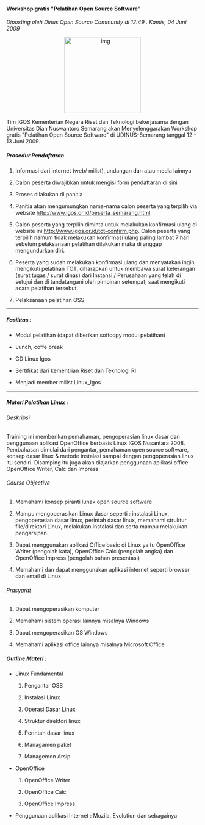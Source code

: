 #### Workshop gratis "Pelatihan Open Source Software"
_Diposting oleh Dinus Open Source Community di 12.49 . Kamis, 04 Juni 2009_

<div align="center">
	<img src="./posts/2009-06-04-workshop-gratis-pelatihan-open-source/igos.gif" height="200px" alt="img">
</div> 

Tim IGOS Kementerian Negara Riset dan Teknologi bekerjasama dengan Universitas Dian Nuswantoro Semarang akan Menyelenggarakan Workshop gratis "Pelatihan Open Source Software" di UDINUS-Semarang tanggal 12 - 13 Juni 2009.


##### Prosedur Pendaftaran

1. Informasi dari internet (web/ milist), undangan dan atau media lainnya

1. Calon peserta diwajibkan untuk mengisi form pendaftaran di sini

1. Proses dilakukan di panitia

1. Panitia akan mengumungkan nama-nama calon peserta yang terpilih via website <http://www.igos.or.id/peserta_semarang.html>.

1. Calon peserta yang terpilih diminta untuk melakukan konfirmasi ulang di website ini <http://www.igos.or.id/tot-confirm.php>. Calon peserta yang terpilih namum tidak melakukan konfirmasi ulang paling lambat 7 hari sebelum pelaksanaan pelatihan dilakukan maka di anggap mengundurkan diri.

1. Peserta yang sudah melakukan konfirmasi ulang dan menyatakan ingin mengikuti pelatihan TOT, diharapkan untuk membawa surat keterangan (surat tugas / surat dinas) dari Instansi / Perusahaan yang telah di setujui dan di tandatangani oleh pimpinan setempat, saat mengikuti acara pelatihan tersebut.

1. Pelaksanaan pelatihan OSS

----------------------------------------------------------------------------------

##### Fasilitas :

- Modul pelatihan (dapat diberikan softcopy modul pelatihan)

- Lunch, coffe break

- CD Linux Igos

- Sertifikat dari kementrian Riset dan Teknologi RI

- Menjadi member milist Linux_Igos

---------------------------------------------------------------------------------

##### Materi Pelatihan Linux :

###### Deskripsi
Training ini memberikan pemahaman, pengoperasian linux dasar dan penggunaan aplikasi OpenOffice berbasis Linux IGOS Nusantara 2008. Pembahasan dimulai dari pengantar, pemahaman open source software, konsep dasar linux & metode instalasi sampai dengan pengoperasian linux itu sendiri. Disamping itu juga akan diajarkan penggunaan aplikasi office OpenOffice Writer, Calc dan Impress

###### Course Objective
1. Memahami konsep piranti lunak open source software

1. Mampu mengoperasikan Linux dasar seperti : instalasi Linux, pengoperasian dasar linux, perintah dasar linux, memahami struktur file/direktori Linux, melakukan instalasi dan serta mampu melakukan pengarsipan.

1. Dapat menggunakan aplikasi Office basic di Linux yaitu OpenOffice Writer (pengolah kata), OpenOffice Calc (pengolah angka) dan OpenOffice Impress (pengolah bahan presentasi)

1. Memahami dan dapat menggunakan aplikasi internet seperti browser dan email di Linux

###### Prasyarat

1. Dapat mengoperasikan komputer

1. Memahami sistem operasi lainnya misalnya Windows

1. Dapat mengoperasikan OS Windows

1. Memahami aplikasi office lainnya misalnya Microsoft Office


##### Outline Materi :

* Linux Fundamental
    1. Pengantar OSS

    1. Instalasi Linux

    1. Operasi Dasar Linux

    1. Struktur direktori linux

    1. Perintah dasar linux

    1. Managamen paket

    1. Managemen Arsip


* OpenOffice
    1. OpenOffice Writer

    1. OpenOffice Calc

    1. OpenOffice Impress

* Penggunaan aplikasi Internet : Mozila, Evolution dan sebagainya